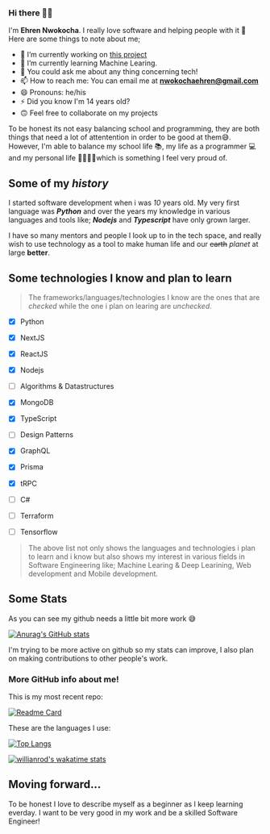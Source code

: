 ### Hi there 👋🏻
I'm **Ehren Nwokocha**. I really love software and helping people with it 🙂
Here are some things to note about me;

- 🔭 I’m currently working on [this project](https://github.com/Ehren12/rhidea)
- 🌱 I’m currently learning Machine Learing.
- 💬 You could ask me about any thing concerning tech!
- 📫 How to reach me: You can email me at **nwokochaehren@gmail.com**
- 😄 Pronouns: he/his
- ⚡ Did you know I'm 14 years old?
-  🙃 Feel free to collaborate on my projects

To be honest its not easy balancing school and programming, they are both things that need a lot of attentention in order to be good at them😅. However, I'm able to balance my school life 📚, my life as a programmer 💻 and my personal life 👨‍👩‍👧‍👧which is something I feel very proud of.

## Some of my ***history*** 
I started software development when i was *10* years old.
My very first language was ***Python*** and over the years my knowledge in various languages and tools like; ***Nodejs*** and ***Typescript*** have only grown larger.

I have so many mentors and people I look up to in the tech space, and really wish to use technology as a tool to make human life and our ~~earth~~ *planet* at large **better**.

## Some technologies I know and plan to learn

> The frameworks/languages/technologies I know are the ones that are *checked* while the one i plan on learing are *unchecked*.

 - [x] Python
 - [x] NextJS
 - [x] ReactJS
 - [x] Nodejs
 - [ ] Algorithms & Datastructures
 - [x] MongoDB
 - [x] TypeScript
 - [ ] Design Patterns
 - [x] GraphQL
 - [x] Prisma
 - [x] tRPC
 - [ ] C#
 - [ ] Terraform
 - [ ] Tensorflow
 

> The above list not only shows the languages and technologies i plan to learn and i know but also shows my interest in various fields in Software Engineering like; Machine Learing & Deep Learining, Web development and Mobile development.

## Some Stats
As you can see my github needs a little bit more work 😅

[![Anurag's GitHub stats](https://github-readme-stats.vercel.app/api?username=Ehren12&show_icons=true&theme=dracula)](https://github.com/anuraghazra/github-readme-stats)

I'm trying to be more active on github so my stats can improve, I also plan on making contributions to other people's work.

### More GitHub info about me!
This is my most recent repo:

[![Readme Card](https://github-readme-stats.vercel.app/api/pin/?username=Ehren12&repo=rhidea)](https://github.com/Ehren12/rhidea)

These are the languages I use:

[![Top Langs](https://github-readme-stats.vercel.app/api/top-langs/?username=Ehren12&langs_count=8&layout=compact)](https://github.com/anuraghazra/github-readme-stats)

[![willianrod's wakatime stats](https://github-readme-stats.vercel.app/api/wakatime?username=Ehren12)](https://github.com/Ehren12/rhidea)

## Moving forward...
To be honest I love to describe myself as a beginner as I keep learning everday. I want to be very good in my work and be a skilled Software Engineer!



 
